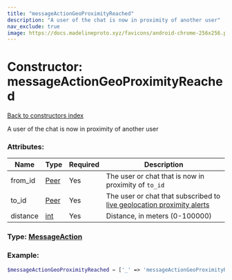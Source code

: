```yaml
---
title: "messageActionGeoProximityReached"
description: "A user of the chat is now in proximity of another user"
nav_exclude: true
image: https://docs.madelineproto.xyz/favicons/android-chrome-256x256.png
---
```

# Constructor: messageActionGeoProximityReached  
[Back to constructors index](/API_docs/constructors/index.md)



A user of the chat is now in proximity of another user

### Attributes:

| Name     |    Type       | Required | Description |
|----------|---------------|----------|-------------|
|from\_id|[Peer](/API_docs/types/Peer.md) | Yes|The user or chat that is now in proximity of `to_id`|
|to\_id|[Peer](/API_docs/types/Peer.md) | Yes|The user or chat that subscribed to [live geolocation proximity alerts](https://core.telegram.org/api/live-location#proximity-alert)|
|distance|[int](/API_docs/types/int.md) | Yes|Distance, in meters (0-100000)|



### Type: [MessageAction](/API_docs/types/MessageAction.md)


### Example:

```php
$messageActionGeoProximityReached = ['_' => 'messageActionGeoProximityReached', 'from_id' => Peer, 'to_id' => Peer, 'distance' => int];
```  
